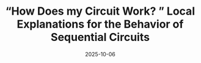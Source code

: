 ---
title: "“How Does my Circuit Work? ” Local Explanations for the Behavior of Sequential Circuits"
collection: publications
date: 2025-10-06
venue: 'FMCAD'
paperurl: 'https://r-mukund.github.io/pdf/submitted/2025-SS3.pdf'
citation: 'Amirmohammad Nazri, Matin Amini, Mukund Raghothaman.   '
---